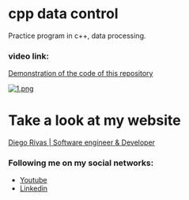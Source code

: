 # cpp data control
Practice program in c++, data processing.


### video link: 

[Demonstration of the code of this repository](http://localhost/ "link title")


[![1.png](https://i.postimg.cc/vTtCRnVg/1.png)](https://postimg.cc/GT9XGHzd)

# Take a look at my website
[Diego Rivas | Software engineer & Developer](http://localhost/ "link title")


### Following me on my social networks: 

- [Youtube](http://localhost/ "link title")
- [Linkedin](http://localhost/ "link title")

